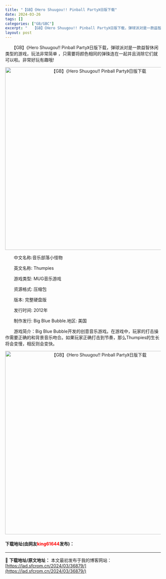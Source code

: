```yaml
---
title: "【GB】《Hero Shuugou!! Pinball Party》日版下载"
date: 2024-03-26
tags: []
categories: ["GB/GBC"]
excerpt: "　　【GB】《Hero Shuugou!! Pinball Party》日版下载，弹球派对是一款益智休闲类型的游戏，玩法非常简单 ，只需要将颜色相同的弹珠连在一起并且消除它们就可以啦。非常好玩有趣哦! 　　中文名称:音乐部落小怪物 　　英文名称: Thumpies 　　游戏类型: MUG音乐游戏 　&hellip;"
layout: post
---
```


 <p>　　【GB】《Hero Shuugou!! Pinball Party》日版下载，弹球派对是一款益智休闲类型的游戏，玩法非常简单 ，只需要将颜色相同的弹珠连在一起并且消除它们就可以啦。非常好玩有趣哦!</p> <p align="center"><img align="" border="0" src="https://lad.sfcrom.cn/wp-content/uploads/2024/03/20240326_6602805e9d353.png" width="590" alt="【GB】《Hero Shuugou!! Pinball Party》日版下载" /></p> <p>　　中文名称:音乐部落小怪物</p> <p>　　英文名称: Thumpies</p> <p>　　游戏类型: MUG音乐游戏</p> <p>　　资源格式: 压缩包</p> <p>　　版本: 完整硬盘版</p> <p>　　发行时间: 2012年</p> <p>　　制作发行: Big Blue Bubble.地区: 美国</p> <p>　　游戏简介：Big Blue Bubble开发的创意音乐游戏。在游戏中，玩家的打击操作需要正确的和背景音乐吻合。如果玩家正确打击到节奏，那么Thumpies的生长将会变慢，相反则会变快。</p> <p align="center"><img align="" border="0" src="https://lad.sfcrom.cn/wp-content/uploads/2024/03/20240326_6602805f45b26.png" width="592" alt="【GB】《Hero Shuugou!! Pinball Party》日版下载" /></p> <p><h4>下载地址(由网友<font color="red">king61644</font>发布)：</h4></p> 

---
📖 **下载地址/原文地址：** 本文最初发布于我的博客网站：[https://lad.sfcrom.cn/2024/03/36879/](https://lad.sfcrom.cn/2024/03/36879/)

